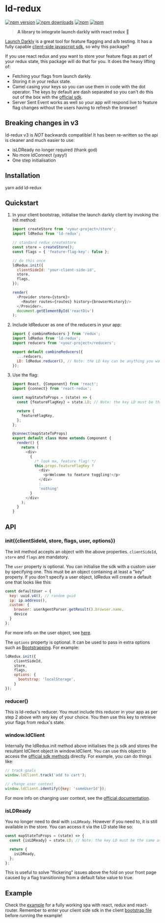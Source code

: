 # ld-redux

[![npm version](https://img.shields.io/npm/v/ld-redux.svg?style=flat-square)](https://www.npmjs.com/package/ld-redux) [![npm downloads](https://img.shields.io/npm/dm/ld-redux.svg?style=flat-square)](https://www.npmjs.com/package/ld-redux) [![npm](https://img.shields.io/npm/dt/ld-redux.svg?style=flat-square)](https://www.npmjs.com/package/ld-redux) [![npm](https://img.shields.io/npm/l/ld-redux.svg?style=flat-square)](https://www.npmjs.com/package/ld-redux)

> **A library to integrate launch darkly with react redux** :clap:

[Launch Darkly](https://launchdarkly.com/faq.html) is a great tool for feature flagging and a/b testing. It has a fully capable [client-side javascript sdk](https://github.com/launchdarkly/js-client), so why this package?

If you use react redux and you want to store your feature flags as part of your redux state, this package will do that for you. It does the heavy lifting of:

 * Fetching your flags from launch darkly.
 * Storing it in your redux state.
 * Camel casing your keys so you can use them in code with the dot operator. The keys by default are dash separated so you can't do this out of the box with the [official sdk](https://github.com/launchdarkly/js-client).
 * Server Sent Event works as well so your app will respond live to feature flag changes without the users having to refresh the browser!

## Breaking changes in v3
ld-redux v3 is *NOT* backwards compatible! It has been re-written so the api is cleaner and much easier to use:
 * isLDReady no longer required (thank god)
 * No more ldConnect (yayy!)
 * One step initialisation

## Installation

yarn add ld-redux

## Quickstart

1. In your client bootstrap, initialise the launch darkly client by invoking the init method:

    ```javascript
    import createStore from '<your-project>/store';
    import ldRedux from 'ld-redux';

    // standard redux createStore
    const store = createStore();
    const flags = { 'feature-flag-key': false };

    // do this once
    ldRedux.init({
      clientSideId: 'your-client-side-id',
      store,
      flags,
    });

    render(
      <Provider store={store}>
        <Router routes={routes} history={browserHistory}/>
      </Provider>,
      document.getElementById('reactDiv')
    );
    ```

2. Include ldReducer as one of the reducers in your app:

    ```javascript
    import { combineReducers } from 'redux';
    import ldRedux from 'ld-redux';
    import reducers from '<your-project>/reducers';

    export default combineReducers({
      ...reducers,
      LD: ldRedux.reducer(), // Note: the LD key can be anything you want
    });
    ```

3. Use the flag:

    ```javascript
    import React, {Component} from 'react';
    import {connect} from 'react-redux';

    const mapStateToProps = (state) => {
      const {featureFlagKey} = state.LD; // Note: the key LD must be the same as step 2.

      return {
        featureFlagKey,
      };
    };

    @connect(mapStateToProps)
    export default class Home extends Component {
      render() {
        return (
          <div>
            {
              /* look ma, feature flag! */
              this.props.featureFlagKey ?
                <div>
                  <p>Welcome to feature toggling!</p>
                </div>
                :
                'nothing'
            }
          </div>
        );
      }
    }
    ```

## API
### init({clientSideId, store, flags, user, options})
The init method accepts an object with the above properties. `clientSideId`, `store` and `flags` are mandatory.

The `user` property is optional. You can initialise the sdk with a custom user by specifying one. This must be an object containing
at least a "key" property. If you don't specify a user object, ldRedux will create a default one that looks like this:

```javascript
const defaultUser = {
  key: uuid.v4(), // random guid
  ip: ip.address(),
  custom: {
    browser: userAgentParser.getResult().browser.name,
    device
  }
};
```

For more info on the user object, see [here](http://docs.launchdarkly.com/docs/js-sdk-reference#section-users).

The `options` property is optional. It can be used to pass in extra options such as [Bootstrapping](https://github.com/launchdarkly/js-client#bootstrapping).
For example:

```javascript
ldRedux.init({
    clientSideId,
    store,
    flags,
    options: {
      bootstrap: 'localStorage',
    }
});
```

### reducer()
This is ld-redux's reducer. You must include this reducer in your app as per step 2 above with any key of your choice.
You then use this key to retrieve your flags from redux's state.

### window.ldClient
Internally the ldRedux.init method above initialises the js sdk and stores the resultant ldClient object in window.ldClient. You can use
this object to access the [official sdk methods](https://github.com/launchdarkly/js-client) directly. For example, you can do things like:

```javascript
// track goals
window.ldClient.track('add to cart');

// change user context
window.ldClient.identify({key: 'someUserId'});
```

For more info on changing user context, see the [official documentation](http://docs.launchdarkly.com/docs/js-sdk-reference#section-changing-the-user-context).

### isLDReady
You no longer need to deal with `isLDReady`. However if you need to, it is still available in the store. You can access it via
the LD state like so:

```javascript
const mapStateToProps = (state) => {
  const {isLDReady} = state.LD; // Note: the key LD must be the same as step 2.

  return {
    isLDReady,
  };
};
```

This is useful to solve "flickering" issues above the fold on your front page caused by a flag transitioning from a default false value
to true.

## Example
Check the [example](https://github.com/yusinto/ld-redux/tree/master/example) for a fully working spa with 
react, redux and react-router. Remember to enter your client side sdk in the client [bootstrap file](https://github.com/yusinto/ld-redux/blob/master/example/src/client/index.js) 
before running the example!
